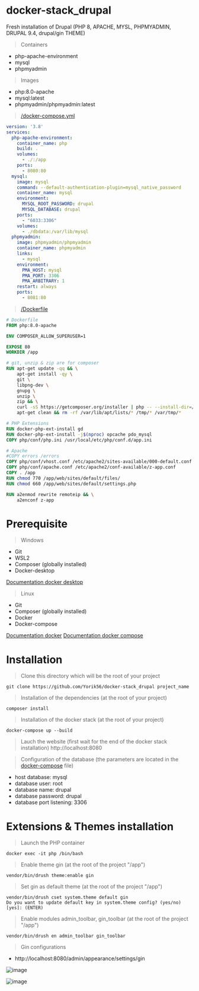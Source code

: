 # docker-stack_drupal
Fresh installation of Drupal (PHP 8, APACHE, MYSL, PHPMYADMIN, DRUPAL 9.4, drupal/gin THEME)

> Containers 

- php-apache-environment
- mysql 
- phpmyadmin

> Images

- php:8.0-apache
- mysql:latest
- phpmyadmin/phpmyadmin:latest

> [/docker-compose.yml](https://github.com/Yorik56/docker-stack_drupal/blob/main/docker-compose.yml)

```yaml
version: '3.8'
services:
  php-apache-environment:
    container_name: php
    build: .
    volumes:
      - ./:/app
    ports:
      - 8080:80
  mysql:
    image: mysql
    command: --default-authentication-plugin=mysql_native_password
    container_name: mysql
    environment:
      MYSQL_ROOT_PASSWORD: drupal
      MYSQL_DATABASE: drupal
    ports:
      - "6033:3306"
    volumes:
      - ./dbdata:/var/lib/mysql
  phpmyadmin:
    image: phpmyadmin/phpmyadmin
    container_name: phpmyadmin
    links:
      - mysql
    environment:
      PMA_HOST: mysql
      PMA_PORT: 3306
      PMA_ARBITRARY: 1
    restart: always
    ports:
      - 8081:80
```

> [/Dockerfile](https://github.com/Yorik56/docker-stack_drupal/blob/main/Dockerfile)

```dockerfile
# Dockerfile
FROM php:8.0-apache

ENV COMPOSER_ALLOW_SUPERUSER=1

EXPOSE 80
WORKDIR /app

# git, unzip & zip are for composer
RUN apt-get update -qq && \
    apt-get install -qy \
    git \
    libpng-dev \
    gnupg \
    unzip \
    zip && \
    curl -sS https://getcomposer.org/installer | php -- --install-dir=/usr/local/bin --filename=composer && \
    apt-get clean && rm -rf /var/lib/apt/lists/* /tmp/* /var/tmp/*

# PHP Extensions
RUN docker-php-ext-install gd
RUN docker-php-ext-install -j$(nproc) opcache pdo_mysql
COPY php/conf/php.ini /usr/local/etc/php/conf.d/app.ini

# Apache
#COPY errors /errors
COPY php/conf/vhost.conf /etc/apache2/sites-available/000-default.conf
COPY php/conf/apache.conf /etc/apache2/conf-available/z-app.conf
COPY . /app
RUN chmod 770 /app/web/sites/default/files/
RUN chmod 660 /app/web/sites/default/settings.php

RUN a2enmod rewrite remoteip && \
    a2enconf z-app


```

# Prerequisite

> Windows

- Git
- WSL2
- Composer (globally installed)
- Docker-desktop

[Documentation docker desktop](https://docs.docker.com/desktop/install/windows-install/)

> Linux 

- Git
- Composer (globally installed)
- Docker 
- Docker-compose

[Documentation docker](https://docs.docker.com/desktop/install/linux-install/)
[Documentation docker compose](https://docs.docker.com/compose/install/compose-plugin/#install-using-the-repository)




# Installation 

> Clone this directory which will be the root of your project
```shell
git clone https://github.com/Yorik56/docker-stack_drupal project_name
```

> Installation of the dependencies (at the root of your project)
```shell
composer install
```

> Installation of the docker stack (at the root of your project)
```shell
docker-compose up --build
```

> Lauch the website (first wait for the end of the docker stack installation)
http://localhost:8080

> Configuration of the database (the parameters are located in the [docker-compose](https://github.com/Yorik56/docker-stack_drupal/blob/main/docker-compose.yml) file)
- host database: mysql
- database user: root
- database name: drupal
- database password: drupal 
- database port listening: 3306

# Extensions & Themes installation

> Launch the PHP container 

```shell
docker exec -it php /bin/bash
```

> Enable theme gin (at the root of the project "/app") 

```shell
vendor/bin/drush theme:enable gin
```

> Set gin as default theme (at the root of the project "/app")

```shell
vendor/bin/drush cset system.theme default gin
Do you want to update default key in system.theme config? (yes/no) [yes]: (ENTER)
```

> Enable modules admin_toolbar, gin_toolbar (at the root of the project "/app") 

```shell
vendor/bin/drush en admin_toolbar gin_toolbar
```

> Gin configurations 
- http://localhost:8080/admin/appearance/settings/gin

![image](https://user-images.githubusercontent.com/25177878/181593484-3c966118-dae4-4c75-9a0c-0299596f1ac0.png)



![image](https://user-images.githubusercontent.com/25177878/181411963-0aad27e4-81d0-49f3-9cba-28670e6653ce.png)
